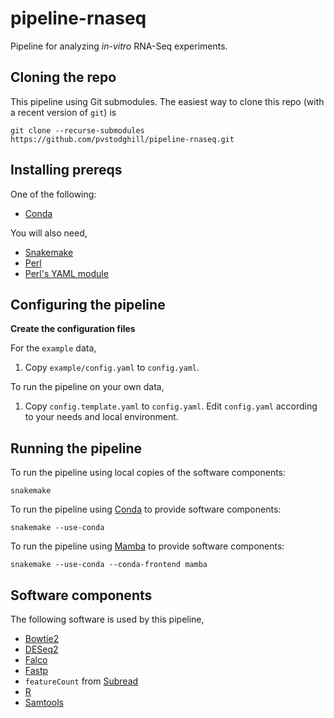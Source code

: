 # pipeline-rnaseq

Pipeline for analyzing _in-vitro_ RNA-Seq experiments.

## Cloning the repo

This pipeline using Git submodules. The easiest way to clone this repo (with a recent version of `git`) is

```
git clone --recurse-submodules https://github.com/pvstodghill/pipeline-rnaseq.git
```

## Installing prereqs

One of the following:

<!-- - [Docker](https://www.docker.com/) -->
<!-- - [Singularity](https://sylabs.io/) -->
<!-- - [Apptainer](https://apptainer.org/) -->
- [Conda](https://conda.io)

You will also need,

- [Snakemake](https://snakemake.readthedocs.io/)
- [Perl](https://www.perl.org/)
- [Perl's YAML module](https://metacpan.org/dist/YAML)

## Configuring the pipeline

**Create the configuration files**

For the `example` data,

1. Copy `example/config.yaml` to  `config.yaml`.

To run the pipeline on your own data,

1. Copy `config.template.yaml` to `config.yaml`.  Edit `config.yaml` according to your needs and local environment.

## Running the pipeline

To run the pipeline using local copies of the software components:

~~~
snakemake
~~~

To run the pipeline using [Conda](https://conda.io) to provide software components:

~~~
snakemake --use-conda
~~~

To run the pipeline using [Mamba](https://mamba.readthedocs.io) to provide software components:

~~~
snakemake --use-conda --conda-frontend mamba
~~~

## Software components

The following software is used by this pipeline,

- [Bowtie2](https://github.com/BenLangmead/bowtie2)
- [DESeq2](https://bioconductor.org/packages/DESeq2/)
- [Falco](https://github.com/smithlabcode/falco)
- [Fastp](https://github.com/OpenGene/fastp)
- `featureCount` from [Subread](http://subread.sourceforge.net/)
- [R](https://www.r-project.org/)
- [Samtools](https://github.com/samtools/samtools)
